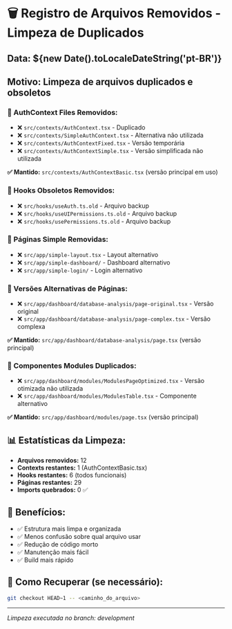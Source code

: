 # 🗑️ Registro de Arquivos Removidos - Limpeza de Duplicados

## Data: ${new Date().toLocaleDateString('pt-BR')}
## Motivo: Limpeza de arquivos duplicados e obsoletos

### 📁 AuthContext Files Removidos:
- ❌ `src/contexts/AuthContext.tsx` - Duplicado
- ❌ `src/contexts/SimpleAuthContext.tsx` - Alternativa não utilizada
- ❌ `src/contexts/AuthContextFixed.tsx` - Versão temporária
- ❌ `src/contexts/AuthContextSimple.tsx` - Versão simplificada não utilizada

**✅ Mantido:** `src/contexts/AuthContextBasic.tsx` (versão principal em uso)

### 📁 Hooks Obsoletos Removidos:
- ❌ `src/hooks/useAuth.ts.old` - Arquivo backup
- ❌ `src/hooks/useUIPermissions.ts.old` - Arquivo backup  
- ❌ `src/hooks/usePermissions.ts.old` - Arquivo backup

### 📁 Páginas Simple Removidas:
- ❌ `src/app/simple-layout.tsx` - Layout alternativo
- ❌ `src/app/simple-dashboard/` - Dashboard alternativo
- ❌ `src/app/simple-login/` - Login alternativo

### 📁 Versões Alternativas de Páginas:
- ❌ `src/app/dashboard/database-analysis/page-original.tsx` - Versão original
- ❌ `src/app/dashboard/database-analysis/page-complex.tsx` - Versão complexa

**✅ Mantido:** `src/app/dashboard/database-analysis/page.tsx` (versão principal)

### 📁 Componentes Modules Duplicados:
- ❌ `src/app/dashboard/modules/ModulesPageOptimized.tsx` - Versão otimizada não utilizada
- ❌ `src/app/dashboard/modules/ModulesTable.tsx` - Componente alternativo

**✅ Mantido:** `src/app/dashboard/modules/page.tsx` (versão principal)

## 📊 Estatísticas da Limpeza:
- **Arquivos removidos:** 12
- **Contexts restantes:** 1 (AuthContextBasic.tsx)
- **Hooks restantes:** 6 (todos funcionais)
- **Páginas restantes:** 29
- **Imports quebrados:** 0 ✅

## 🎯 Benefícios:
- ✅ Estrutura mais limpa e organizada
- ✅ Menos confusão sobre qual arquivo usar
- ✅ Redução de código morto
- ✅ Manutenção mais fácil
- ✅ Build mais rápido

## 🔄 Como Recuperar (se necessário):
```bash
git checkout HEAD~1 -- <caminho_do_arquivo>
```

---
*Limpeza executada no branch: development*